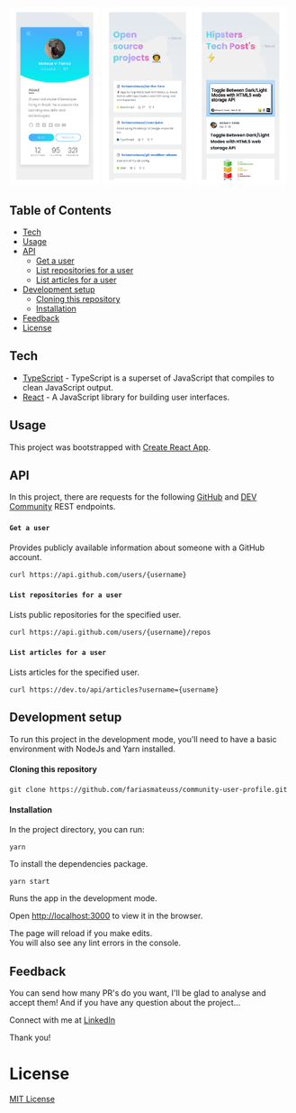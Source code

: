 <p float="center">
  <img src="docs/resources/card.png" width="32%" />
  <img src="docs/resources/repositories.png" width="32%" />
  <img src="docs/resources/articles.png" width="32%" />
</p>

## Table of Contents

- [Tech](#Tech)
- [Usage](#Usage)
- [API](#API)
  - [Get a user](#Get-a-user)
  - [List repositories for a user](#List-repositories-for-a-user)
  - [List articles for a user](#List-articles-for-a-user)
- [Development setup](#Development-setup)
  - [Cloning this repository](#Cloning-this-repository)
  - [Installation](#Installation)
- [Feedback](#Feedback)
- [License](#License)

## Tech

- [TypeScript](https://github.com/microsoft/TypeScript) - TypeScript is a superset of JavaScript that compiles to clean JavaScript output.
- [React](https://reactjs.org) - A JavaScript library for building user interfaces.

## Usage

This project was bootstrapped with [Create React App](https://create-react-app.dev/docs/getting-started/#creating-a-typescript-app).

## API

In this project, there are requests for the following [GitHub](https://docs.github.com/en/rest) and [DEV Community](https://docs.dev.to/api/) REST endpoints.

#### `Get a user`

Provides publicly available information about someone with a GitHub account.

```
curl https://api.github.com/users/{username}
```

#### `List repositories for a user`

Lists public repositories for the specified user.

```
curl https://api.github.com/users/{username}/repos
```

#### `List articles for a user`

Lists articles for the specified user.

```
curl https://dev.to/api/articles?username={username}
```

## Development setup

To run this project in the development mode, you'll need to have a basic environment with NodeJs and Yarn installed.

#### Cloning this repository

```
git clone https://github.com/fariasmateuss/community-user-profile.git

```

#### Installation

In the project directory, you can run:

```
yarn
```

To install the dependencies package.

```
yarn start
```

Runs the app in the development mode.

Open [http://localhost:3000](http://localhost:3000) to view it in the browser.

The page will reload if you make edits.<br>
You will also see any lint errors in the console.

## Feedback

You can send how many PR's do you want, I'll be glad to analyse and accept them! And if you have any question about the project...

Connect with me at [LinkedIn](https://www.linkedin.com/in/fariasmateuss/)

Thank you!

# License

[MIT License](/LICENSE)
